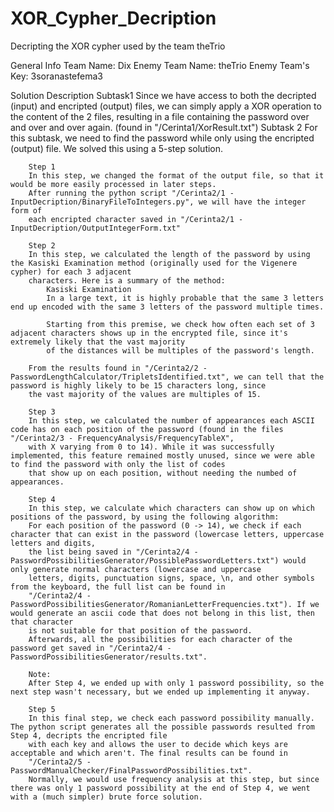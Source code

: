 # XOR_Cypher_Decription
 Decripting the XOR cypher used by the team theTrio

General Info
 Team Name: Dix
 Enemy Team Name: theTrio
 Enemy Team's Key: 3soranastefema3

Solution Description
	Subtask1
		Since we have access to both the decripted (input) and encripted (output) files, we can simply apply a XOR operation to the content
		of the 2 files, resulting in a file containing the password over and over and over again. (found in "/Cerinta1/XorResult.txt")
	Subtask 2
		For this subtask, we need to find the password while only using the encripted (output) file. We solved this using a 5-step solution.
		
		Step 1
		In this step, we changed the format of the output file, so that it would be more easily processed in later steps.
		After running the python script "/Cerinta2/1 - InputDecription/BinaryFileToIntegers.py", we will have the integer form of
		each encripted character saved in "/Cerinta2/1 - InputDecription/OutputIntegerForm.txt"
		
		Step 2
		In this step, we calculated the length of the password by using the Kasiski Examination method (originally used for the Vigenere cypher) for each 3 adjacent
		characters. Here is a summary of the method:
			Kasiski Examination
			In a large text, it is highly probable that the same 3 letters end up encoded with the same 3 letters of the password multiple times.

			Starting from this premise, we check how often each set of 3 adjacent characters shows up in the encrypted file, since it's extremely likely that the vast majority
			of the distances will be multiples of the password's length.

		From the results found in "/Cerinta2/2 - PasswordLengthCalculator/TripletsIdentified.txt", we can tell that the password is highly likely to be 15 characters long, since
		the vast majority of the values are multiples of 15.
		
		Step 3
		In this step, we calculated the number of appearances each ASCII code has on each position of the password (found in the files "/Cerinta2/3 - FrequencyAnalysis/FrequencyTableX",
		with X varying from 0 to 14). While it was successfully implemented, this feature remained mostly unused, since we were able to find the password with only the list of codes
		that show up on each position, without needing the numbed of appearances.
		
		Step 4
		In this step, we calculate which characters can show up on which positions of the password, by using the following algorithm:
		For each position of the password (0 -> 14), we check if each character that can exist in the password (lowercase letters, uppercase letters and digits,
		the list being saved in "/Cerinta2/4 - PasswordPossibilitiesGenerator/PossiblePasswordLetters.txt") would only generate normal characters (lowercase and uppercase
		letters, digits, punctuation signs, space, \n, and other symbols from the keyboard, the full list can be found in
		"/Cerinta2/4 - PasswordPossibilitiesGenerator/RomanianLetterFrequencies.txt"). If we would generate an ascii code that does not belong in this list, then that character
		is not suitable for that position of the password.
		Afterwards, all the possibilities for each character of the password get saved in "/Cerinta2/4 - PasswordPossibilitiesGenerator/results.txt".
		
		Note:
		After Step 4, we ended up with only 1 password possibility, so the next step wasn't necessary, but we ended up implementing it anyway.
		
		Step 5
		In this final step, we check each password possibility manually. The python script generates all the possible passwords resulted from Step 4, decripts the encripted file
		with each key and allows the user to decide which keys are acceptable and which aren't. The final results can be found in
		"/Cerinta2/5 - PasswordManualChecker/FinalPasswordPossibilities.txt".
		Normally, we would use frequency analysis at this step, but since there was only 1 password possibility at the end of Step 4, we went with a (much simpler) brute force solution.

